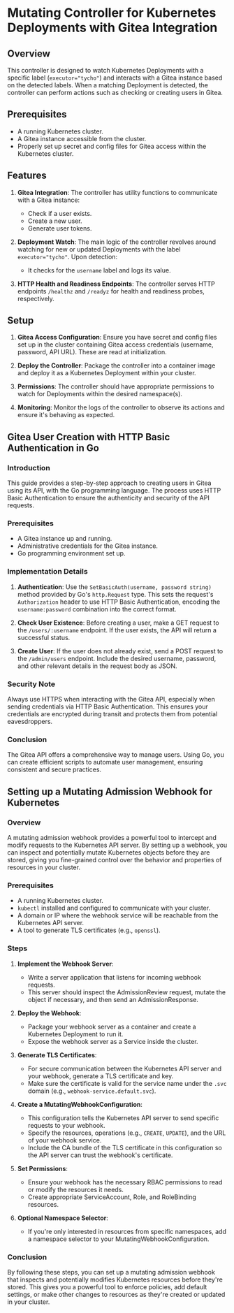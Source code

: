 # Mutating Controller for Kubernetes Deployments with Gitea Integration

## Overview

This controller is designed to watch Kubernetes Deployments with a specific label (`executor="tycho"`) and interacts with a Gitea instance based on the detected labels. When a matching Deployment is detected, the controller can perform actions such as checking or creating users in Gitea.

## Prerequisites

- A running Kubernetes cluster.
- A Gitea instance accessible from the cluster.
- Properly set up secret and config files for Gitea access within the Kubernetes cluster.

## Features

1. **Gitea Integration**: The controller has utility functions to communicate with a Gitea instance:
   - Check if a user exists.
   - Create a new user.
   - Generate user tokens.

2. **Deployment Watch**: The main logic of the controller revolves around watching for new or updated Deployments with the label `executor="tycho"`. Upon detection:
   - It checks for the `username` label and logs its value.

3. **HTTP Health and Readiness Endpoints**: The controller serves HTTP endpoints `/healthz` and `/readyz` for health and readiness probes, respectively.

## Setup

1. **Gitea Access Configuration**: Ensure you have secret and config files set up in the cluster containing Gitea access credentials (username, password, API URL). These are read at initialization.

2. **Deploy the Controller**: Package the controller into a container image and deploy it as a Kubernetes Deployment within your cluster.

3. **Permissions**: The controller should have appropriate permissions to watch for Deployments within the desired namespace(s).

4. **Monitoring**: Monitor the logs of the controller to observe its actions and ensure it's behaving as expected.

## Gitea User Creation with HTTP Basic Authentication in Go

### Introduction

This guide provides a step-by-step approach to creating users in Gitea using its API, with the Go programming language. The process uses HTTP Basic Authentication to ensure the authenticity and security of the API requests.

### Prerequisites

- A Gitea instance up and running.
- Administrative credentials for the Gitea instance.
- Go programming environment set up.

### Implementation Details

1. **Authentication**:
   Use the `SetBasicAuth(username, password string)` method provided by Go's `http.Request` type. This sets the request's `Authorization` header to use HTTP Basic Authentication, encoding the `username:password` combination into the correct format.

2. **Check User Existence**:
   Before creating a user, make a GET request to the `/users/:username` endpoint. If the user exists, the API will return a successful status.

3. **Create User**:
   If the user does not already exist, send a POST request to the `/admin/users` endpoint. Include the desired username, password, and other relevant details in the request body as JSON.

### Security Note

Always use HTTPS when interacting with the Gitea API, especially when sending credentials via HTTP Basic Authentication. This ensures your credentials are encrypted during transit and protects them from potential eavesdroppers.

### Conclusion

The Gitea API offers a comprehensive way to manage users. Using Go, you can create efficient scripts to automate user management, ensuring consistent and secure practices.

## Setting up a Mutating Admission Webhook for Kubernetes

### Overview

A mutating admission webhook provides a powerful tool to intercept and modify requests to the Kubernetes API server. By setting up a webhook, you can inspect and potentially mutate Kubernetes objects before they are stored, giving you fine-grained control over the behavior and properties of resources in your cluster.

### Prerequisites

- A running Kubernetes cluster.
- `kubectl` installed and configured to communicate with your cluster.
- A domain or IP where the webhook service will be reachable from the Kubernetes API server.
- A tool to generate TLS certificates (e.g., `openssl`).

### Steps

1. **Implement the Webhook Server**:
   - Write a server application that listens for incoming webhook requests.
   - This server should inspect the AdmissionReview request, mutate the object if necessary, and then send an AdmissionResponse.

2. **Deploy the Webhook**:
   - Package your webhook server as a container and create a Kubernetes Deployment to run it.
   - Expose the webhook server as a Service inside the cluster.

3. **Generate TLS Certificates**:
   - For secure communication between the Kubernetes API server and your webhook, generate a TLS certificate and key.
   - Make sure the certificate is valid for the service name under the `.svc` domain (e.g., `webhook-service.default.svc`).

4. **Create a MutatingWebhookConfiguration**:
   - This configuration tells the Kubernetes API server to send specific requests to your webhook.
   - Specify the resources, operations (e.g., `CREATE`, `UPDATE`), and the URL of your webhook service.
   - Include the CA bundle of the TLS certificate in this configuration so the API server can trust the webhook's certificate.

5. **Set Permissions**:
   - Ensure your webhook has the necessary RBAC permissions to read or modify the resources it needs.
   - Create appropriate ServiceAccount, Role, and RoleBinding resources.

6. **Optional Namespace Selector**:
   - If you're only interested in resources from specific namespaces, add a namespace selector to your MutatingWebhookConfiguration.

### Conclusion

By following these steps, you can set up a mutating admission webhook that inspects and potentially modifies Kubernetes resources before they're stored. This gives you a powerful tool to enforce policies, add default settings, or make other changes to resources as they're created or updated in your cluster.

